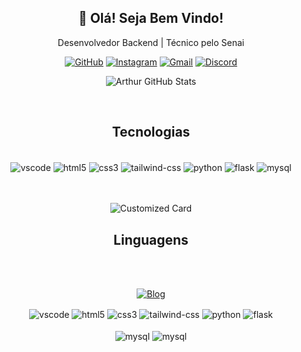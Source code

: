 <div align="center">
  <h2>👋 Olá! Seja Bem Vindo!</h3>
  <p>Desenvolvedor Backend | Técnico pelo Senai</p>
  
  [![GitHub](https://img.shields.io/badge/GitHub-100000?style=for-the-badge&logo=github&logoColor=white)](https://github.com/arthurMalveste)
  [![Instagram](https://img.shields.io/badge/Instagram-E4405F?style=for-the-badge&logo=instagram&logoColor=white)](https://www.instagram.com/arthur_malveste/)
  [![Gmail](https://img.shields.io/badge/Gmail-D14836?style=for-the-badge&logo=gmail&logoColor=white)](https://mail.google.com/mail/u/0/#inbox?compose=CllgCJlHDxXrSDKbGWXfqhxQjgSznMBhbrZHRdSkHkMtTClRvVgwtVMrlrBLddXhdDtkJKpJwBB)
  [![Discord](https://img.shields.io/badge/Discord-7289DA?style=for-the-badge&logo=discord&logoColor=white)](arth4asy#5355)

  ![Arthur GitHub Stats](https://github-readme-stats.vercel.app/api?username=arthurMalveste&show_icons=true&theme=tokyonight)



<br>
  
## Tecnologias
<div style="display: inline_block"><br>
  <img align="center" alt="vscode" src="https://img.shields.io/badge/VSCode-0078D4?style=for-the-badge&logo=visual%20studio%20code&logoColor=white">
  <img align="center" alt="html5" src="https://img.shields.io/badge/Trello-0052CC?style=for-the-badge&logo=trello&logoColor=white">
  <img align="center" alt="css3" src="https://img.shields.io/badge/MySQL-005C84?style=for-the-badge&logo=mysql&logoColor=white">
  <img align="center" alt="tailwind-css" src="https://img.shields.io/badge/Express.js-404D59?style=for-the-badge">
  <img align="center" alt="python" src="https://img.shields.io/badge/Figma-F24E1E?style=for-the-badge&logo=figma&logoColor=white">
  <img align="center" alt="flask" src="https://img.shields.io/badge/GIT-E44C30?style=for-the-badge&logo=git&logoColor=white">
  <img align="center" alt="mysql" src="https://img.shields.io/badge/Opera-FF1B2D?style=for-the-badge&logo=Opera&logoColor=white">
  <br>  
<br>
    <br>

  ![Customized Card](https://github-readme-stats.vercel.app/api/pin?username=arthurMalveste\&repo=Throw\&title_color=fff\&icon_color=f9f9f9\&text_color=9f9f9f\&bg_color=151515)

</div>



## Linguagens
<div style="display: inline_block"><br>
  <br>

[![Blog](https://github-readme-stats.vercel.app/api/top-langs/?username=arthurMalveste&theme=tokyonight)]()

  <img align="center" alt="vscode" src="https://img.shields.io/badge/Python-3776AB?style=for-the-badge&logo=python&logoColor=white">
  <img align="center" alt="html5" src="https://img.shields.io/badge/HTML5-E34F26?style=for-the-badge&logo=html5&logoColor=white">
  <img align="center" alt="css3" src="https://img.shields.io/badge/CSS3-1572B6?style=for-the-badge&logo=css3&logoColor=white">
  <img align="center" alt="tailwind-css" src="https://img.shields.io/badge/JavaScript-F7DF1E?style=for-the-badge&logo=javascript&logoColor=black">
  <img align="center" alt="python" src="https://img.shields.io/badge/Node.js-43853D?style=for-the-badge&logo=node.js&logoColor=white">
  <img align="center" alt="flask" src="https://img.shields.io/badge/C%23-239120?style=for-the-badge&logo=c-sharp&logoColor=white">

  <br> 
<br>

  <img align="center" alt="mysql" src="https://img.shields.io/badge/Express.js-404D59?style=for-the-badge">
  <img align="center" alt="mysql" src="https://img.shields.io/badge/TypeScript-007ACC?style=for-the-badge&logo=typescript&logoColor=white">
  
</div>


</div>







